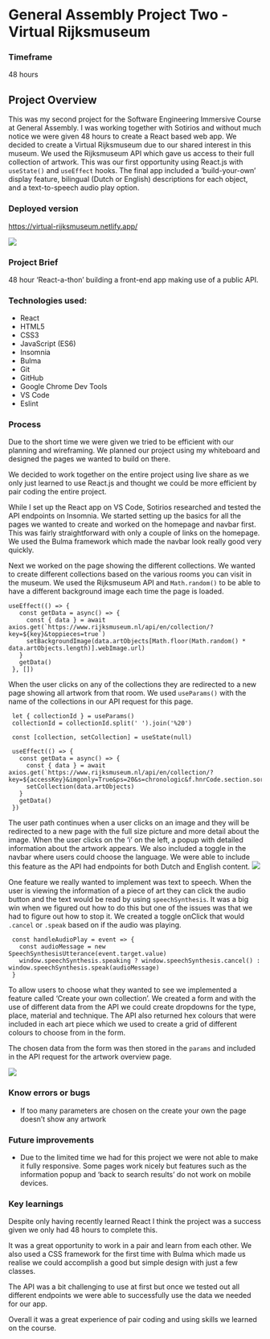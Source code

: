# General Assembly Project Two - Virtual Rijksmuseum

### Timeframe
48 hours

## Project Overview
This was my second project for the Software Engineering Immersive Course at General Assembly. I was working together with Sotirios and without much notice we were given 48 hours to create a React based web app. We decided to create a Virtual Rijksmuseum due to our shared interest in this museum. We used the Rijksmuseum API which gave us access to their full collection of artwork. This was our first opportunity using React.js with `useState()` and `useEffect` hooks.  The final app included a ‘build-your-own’ display feature, bilingual (Dutch or English) descriptions for each object, and a text-to-speech audio play option.

### Deployed version
https://virtual-rijksmuseum.netlify.app/

![](rijksmuseum.gif)


### Project Brief
48 hour ‘React-a-thon’ building a front-end app making use of a public API.

### Technologies used:
- React
- HTML5
- CSS3
- JavaScript (ES6)
- Insomnia
- Bulma
- Git
- GitHub
- Google Chrome Dev Tools
- VS Code
- Eslint

### Process
Due to the short time we were given we tried to be efficient with our planning and wireframing. We planned our project using my whiteboard and designed the pages we wanted to build on there. 

We decided to work together on the entire project using live share as we only just learned to use React.js and thought we could be more efficient by pair coding the entire project.

While I set up the React app on VS Code, Sotirios researched and tested the API endpoints on Insomnia. 
We started setting up the basics for all the pages we wanted to create and worked on the homepage and navbar first. This was fairly straightforward with only a couple of links on the homepage. We used the Bulma framework which made the navbar look really good very quickly.

Next we worked on the page showing the different collections. We wanted to create different collections based on the various rooms you can visit in the museum. We used the Rijksmuseum API and `Math.random()` to be able to have a different background image each time the page is loaded.

```
useEffect(() => {
   const getData = async() => {
     const { data } = await axios.get(`https://www.rijksmuseum.nl/api/en/collection/?key=${key}&toppieces=true`)
     setBackgroundImage(data.artObjects[Math.floor(Math.random() * data.artObjects.length)].webImage.url)
   }
   getData()
 }, [])
```

When the user clicks on any of the collections they are redirected to a new page showing all artwork from that room. We used `useParams()` with the name of the collections in our API request for this page.

```
 let { collectionId } = useParams()
 collectionId = collectionId.split(' ').join('%20')
 
 const [collection, setCollection] = useState(null) 
 
 useEffect(() => {
   const getData = async() => {
     const { data } = await axios.get(`https://www.rijksmuseum.nl/api/en/collection/?key=${accessKey}&imgonly=True&ps=20&s=chronologic&f.hnrCode.section.sort=${collectionId}`)
     setCollection(data.artObjects)
   }
   getData()
 })
```

The user path continues when a user clicks on an image and they will be redirected to a new page with the full size picture and more detail about the image. When the user clicks on the ‘i’ on the left, a popup with detailed information about the artwork appears. We also included a toggle in the navbar where users could choose the language. We were able to include this feature as the API had endpoints for both Dutch and English content.
![](language.gif)

One feature we really wanted to implement was text to speech. When the user is viewing the information of a piece of art they can click the audio button and the text would be read by using `speechSynthesis`. It was a big win when we figured out how to do this but one of the issues was that we had to figure out how to stop it. We created a toggle onClick that would `.cancel` or `.speak` based on if the audio was playing.
```
 const handleAudioPlay = event => {
   const audioMessage = new SpeechSynthesisUtterance(event.target.value)
   window.speechSynthesis.speaking ? window.speechSynthesis.cancel() : window.speechSynthesis.speak(audioMessage)
 }
```

To allow users to choose what they wanted to see we implemented a feature called ‘Create your own collection’. We created a form and with the use of different data from the API we could create dropdowns for the type, place, material and technique. The API also returned hex colours that were included in each art piece which we used to create a grid of different colours to choose from in the form. 

The chosen data from the form was then stored in the `params` and included in the API request for the artwork overview page.

![](create.gif)

### Know errors or bugs
- If too many parameters are chosen on the create your own the page doesn’t show any artwork

### Future improvements
- Due to the limited time we had for this project we were not able to make it fully responsive. Some pages work nicely but features such as the information popup and ‘back to search results’ do not work on mobile devices.

### Key learnings
Despite only having recently learned React I think the project was a success given we only had 48 hours to complete this. 

It was a great opportunity to work in a pair and learn from each other. We also used a CSS framework for the first time with Bulma which made us realise we could accomplish a good but simple design with just a few classes. 

The API was a bit challenging to use at first but once we tested out all different endpoints we were able to successfully use the data we needed for our app.

Overall it was a great experience of pair coding and using skills we learned on the course. 
